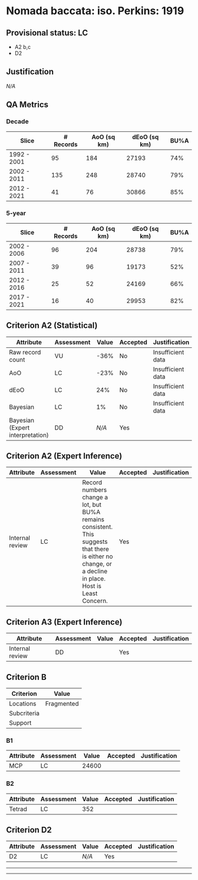 # Nomada baccata: iso. Perkins: 1919
## Provisional status: LC
- A2 b,c
- D2

## Justification
*N/A*
## QA Metrics
### Decade
| Slice | # Records | AoO (sq km) | dEoO (sq km) |BU%A |
|---|---|---|---|---|
|1992 - 2001|95|184|27193|74%|
|2002 - 2011|135|248|28740|79%|
|2012 - 2021|41|76|30866|85%|
### 5-year
| Slice | # Records | AoO (sq km) | dEoO (sq km) |BU%A |
|---|---|---|---|---|
|2002 - 2006|96|204|28738|79%|
|2007 - 2011|39|96|19173|52%|
|2012 - 2016|25|52|24169|66%|
|2017 - 2021|16|40|29953|82%|
## Criterion A2 (Statistical)
|Attribute|Assessment|Value|Accepted|Justification
|---|---|---|---|---|
|Raw record count|VU|-36%|No|Insufficient data|
|AoO|LC|-23%|No|Insufficient data|
|dEoO|LC|24%|No|Insufficient data|
|Bayesian|LC|1%|No|Insufficient data|
|Bayesian (Expert interpretation)|DD|*N/A*|Yes||
## Criterion A2 (Expert Inference)
|Attribute|Assessment|Value|Accepted|Justification
|---|---|---|---|---|
|Internal review|LC|Record numbers change a lot, but BU%A remains consistent. This suggests that there is either no change, or a decline in place. Host is Least Concern.|Yes||
## Criterion A3 (Expert Inference)
|Attribute|Assessment|Value|Accepted|Justification
|---|---|---|---|---|
|Internal review|DD||Yes||
## Criterion B
|Criterion| Value|
|---|---|
|Locations|Fragmented|
|Subcriteria||
|Support||
### B1
|Attribute|Assessment|Value|Accepted|Justification
|---|---|---|---|---|
|MCP|LC|24600|||
### B2
|Attribute|Assessment|Value|Accepted|Justification
|---|---|---|---|---|
|Tetrad|LC|352|||
## Criterion D2
|Attribute|Assessment|Value|Accepted|Justification
|---|---|---|---|---|
|D2|LC|*N/A*|Yes||
---
 ---
 <br><br>
 
